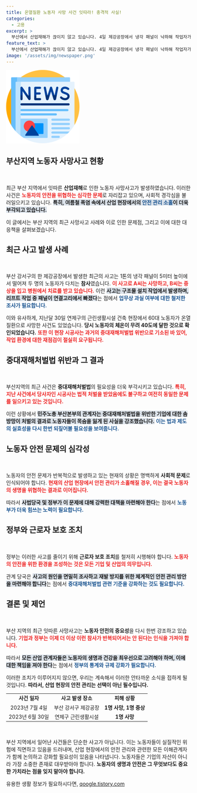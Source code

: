 ```yaml
---
title: 온열질환 노동자 사망 사건 잇따라! 충격적 사실!
categories:
  - 고용
excerpt: >
  부산에서 산업재해가 끊이지 않고 있습니다. 4일 제강공장에서 냉각 패널이 낙하해 작업자가 사망하고 중상자가 발생했고, 지난달에도 더위로 인한 노동자의 죽음이 잇따랐습니다. 중대재해처벌법 위반으로 처벌을 받은 기업에서 다시 일어난 비극, 과연 어떤 대책이 필요할까요?
feature_text: >
  부산에서 산업재해가 끊이지 않고 있습니다. 4일 제강공장에서 냉각 패널이 낙하해 작업자가 사망하고 중상자가 발생했고, 지난달에도 더위로 인한 노동자의 죽음이 잇따랐습니다. 중대재해처벌법 위반으로 처벌을 받은 기업에서 다시 일어난 비극, 과연 어떤 대책이 필요할까요?
image: '/assets/img/newspaper.png'
---
```


<p><img src="/assets/img/newspaper.png" alt="kimp 속보" /></p>

<h2 data-ke-size="size26">부산지역 노동자 사망사고 현황</h2>

<p data-ke-size="size16">&nbsp;</p>

<p>최근 부산 지역에서 잇따른 <b>산업재해</b>로 인한 노동자 사망사고가 발생하였습니다. 이러한 사건은 <b><span style="color: #ee2323;">노동자의 안전을 위협하는 심각한 문제</span></b>로 자리잡고 있으며, 사회적 경각심을 불러일으키고 있습니다. <b><span style="background-color: #21538527;">특히, 여름철 폭염 속에서 산업 현장에서의 <span style="color: #1a5490;">안전 관리 소홀</span>이 더욱 부각되고 있습니다.</span></b> </p>

<p>이 글에서는 부산 지역의 최근 사망사고 사례와 이로 인한 문제점, 그리고 이에 대한 대응책을 살펴보겠습니다.</p>

<h2 data-ke-size="size26">최근 사고 발생 사례</h2>

<p data-ke-size="size16">&nbsp;</p>

<p>부산 강서구의 한 제강공장에서 발생한 최근의 사고는 1톤의 냉각 패널이 5미터 높이에서 떨어져 두 명의 노동자가 다치는 <b>참사</b>였습니다. <b><span style="color: #ee2323;">이 사고로 A씨는 사망하고, B씨는 중상을 입고 병원에서 치료를 받고 있습니다.</span></b>  이런 <b><span style="background-color: #21538527;">사고는 구조물 설치 작업에서 발생하며, 리프트 작업 중 패널이 연결고리에서 빠졌다</span></b>는 점에서 <b><span style="color: #1a5490;">업무상 과실 여부에 대한 철저한 조사가 필요합니다.</span></b> </p>

<p>이와 유사하게, 지난달 30일 연제구의 근린생활시설 건축 현장에서 60대 노동자가 온열질환으로 사망한 사건도 있었습니다. <b>당시 노동자의 체온이 무려 40도에 달한 것으로 확인되었습니다.</b> <b><span style="color: #ee2323;">또한 이 현장 시공사는 과거의 중대재해처벌법 위반으로 기소된 바 있어, 작업 환경에 대한 재점검이 절실히 요구됩니다.</span></b></p>

<h2 data-ke-size="size26">중대재해처벌법 위반과 그 결과</h2>

<p data-ke-size="size16">&nbsp;</p>

<p>부산지역의 최근 사건은 <b>중대재해처벌법</b>의 필요성을 더욱 부각시키고 있습니다. <b><span style="color: #ee2323;">특히, 지난 사건에서 당사자인 시공사는 법적 처벌을 받았음에도 불구하고 여전히 동일한 문제를 일으키고 있는 것입니다.</span></b> </p>

<p>이런 상황에서 <b><span style="background-color: #21538527;">민주노총 부산본부의 관계자는 중대재해처벌법을 위반한 기업에 대한 솜방망이 처벌의 결과로 노동자들이 목숨을 잃게 된 사실을 강조했습니다.</span></b> <b><span style="color: #1a5490;">이는 법과 제도의 실효성을 다시 한번 되짚어볼 필요성을 보여줍니다.</span></b> </p>

<h2 data-ke-size="size26">노동자 안전 문제의 심각성</h2>

<p data-ke-size="size16">&nbsp;</p>

<p>노동자의 안전 문제가 반복적으로 발생하고 있는 현재의 상황은 명백하게 <b>사회적 문제</b>로 인식되어야 합니다. <b><span style="color: #ee2323;">현재의 산업 현장에서 안전 관리가 소홀해질 경우, 이는 결국 노동자의 생명을 위협하는 결과로 이어집니다.</span></b> </p>

<p>따라서 <b><span style="background-color: #21538527;">사법당국 및 정부가 이 문제에 대해 강력한 대책을 마련해야 한다</span></b>는 점에서 <b><span style="color: #1a5490;">노동부가 더욱 힘쓰는 노력이 필요합니다.</span></b> </p>

<h2 data-ke-size="size26">정부와 근로자 보호 조치</h2>

<p data-ke-size="size16">&nbsp;</p>

<p>정부는 이러한 사고를 줄이기 위해 <b>근로자 보호 조치</b>를 철저히 시행해야 합니다. <b><span style="color: #ee2323;">노동자의 안전을 위한 환경을 조성하는 것은 모든 기업 및 산업의 의무입니다.</span></b> </p>

<p>관계 당국은 <b><span style="background-color: #21538527;">사고의 원인을 면밀히 조사하고 재발 방지를 위한 체계적인 안전 관리 방안을 마련해야 합니다</span></b>는 점에서 <b><span style="color: #1a5490;">중대재해처벌법 관련 기준을 강화하는 것도 필요합니다.</span></b> </p>

<h2 data-ke-size="size26">결론 및 제언</h2>

<p data-ke-size="size16">&nbsp;</p>

<p>부산 지역의 최근 잇따른 사망사고는 <b>노동자 안전의 중요성</b>을 다시 한번 강조하고 있습니다. <b><span style="color: #ee2323;">기업과 정부는 이제 더 이상 이런 참사가 반복되어서는 안 된다는 인식을 가져야 합니다.</span></b> </p>

<p>따라서 <b><span style="background-color: #21538527;">모든 산업 관계자들은 노동자의 생명과 건강을 최우선으로 고려해야 하며, 이에 대한 책임을 져야 한다</span></b>는 점에서 <b><span style="color: #1a5490;">정부의 통계와 규제 강화가 필요합니다.</span></b> </p>

<p>이러한 조치가 이루어지지 않으면, 우리는 계속해서 이러한 안타까운 소식을 접하게 될 것입니다. <b>따라서, 산업 현장의 안전 관리는 선택이 아닌 필수입니다.</b> </p>

<table>
  <tr>
    <td style="text-align: center; height: 17px;"><b>사건 일자</b></td>
    <td style="text-align: center; height: 17px;"><b>사고 발생 장소</b></td>
    <td style="text-align: center; height: 17px;"><b>피해 상황</b></td>
  </tr>
  <tr>
    <td style="text-align: center; height: 17px;">2023년 7월 4일</td>
    <td style="text-align: center; height: 17px;">부산 강서구 제강공장</td>
    <td style="text-align: center; height: 17px;"><b>1명 사망, 1명 중상</b></td>
  </tr>
  <tr>
    <td style="text-align: center; height: 17px;">2023년 6월 30일</td>
    <td style="text-align: center; height: 17px;">연제구 근린생활시설</td>
    <td style="text-align: center; height: 17px;"><b>1명 사망</b></td>
  </tr>
</table>

<p data-ke-size="size16">&nbsp;</p>

<p>부산 지역에서 일어난 사건들은 단순한 사고가 아닙니다. 이는 노동자들이 실질적인 위험에 직면하고 있음을 드러내며, 산업 현장에서의 안전 관리와 관련한 모든 이해관계자가 함께 논의하고 강화할 필요성이 있음을 나타냅니다. 노동자들은 기업의 자산이 아니라 가장 소중한 존재로 대우받아야 합니다. <b>노동자의 생명과 안전은 그 무엇보다도 중요한 가치라는 점을 잊지 말아야 합니다.</b></p>
유용한 생활 정보가 필요하시다면, <a href="https://qoogle.tistory.com" rel="dofollow">qoogle.tistory.com</a>



